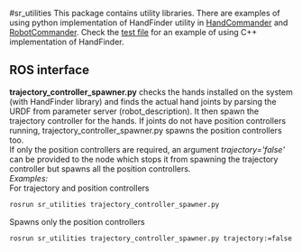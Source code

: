 #sr_utilities
This package contains utility libraries.
There are examples of using python implementation of HandFinder utility in [HandCommander](../sr_robot_commander/doc/tutorial/HandCommander.md) and [RobotCommander](../sr_robot_commander/doc/tutorial/RobotCommander.md).
Check the [test file](test/test_hand_finder.cpp) for an example of using C++ implementation of HandFinder.

## ROS interface
**trajectory_controller_spawner.py** checks the hands installed on the system (with HandFinder library) and finds the actual hand joints by parsing the URDF from parameter server (robot_description). It then spawn the trajectory controller for the hands. If joints do not have position controllers running, trajectory_controller_spawner.py spawns the position controllers too.  
If only the position controllers are required, an argument *trajectory='false'* can be provided to the node which stops it from spawning the trajectory controller but spawns all the position controllers.  
*Examples:*  
For trajectory and position controllers  
```bash
rosrun sr_utilities trajectory_controller_spawner.py
``` 
Spawns only the position controllers  
```bash
rosrun sr_utilities trajectory_controller_spawner.py trajectory:=false
```